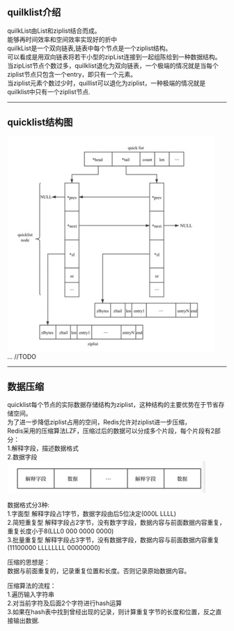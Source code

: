 ## quilklist介绍
quilkList由List和ziplist结合而成。  
能够再时间效率和空间效率实现好的折中   
quilkList是一个双向链表,链表中每个节点是一个ziplist结构。  
可以看成是用双向链表将若干小型的zipList连接到一起组陈给到一种数据结构。 
 当zipList节点个数过多，quilklist退化为双向链表，一个极端的情况就是当每个ziplist节点只包含一个entry，即只有一个元素。  
 当ziplist元素个数过少时，quillist可以退化为ziplist，一种极端的情况就是quilklist中只有一个ziplist节点.  

---

## quicklist结构图  
![avatar](../imgs/6-1.jpg)  
...
//TODO
   
---

## 数据压缩  
quicklist每个节点的实际数据存储结构为ziplist，这种结构的主要优势在于节省存储空间。  
为了进一步降低ziplist占用的空间，Redis允许对ziplist进一步压缩，  
Redis采用的压缩算法LZF，压缩过后的数据可以分成多个片段，每个片段有2部分：   
1.解释字段，描述数据格式  
2.数据字段  
![avatar](../imgs/6-2.jpg)

数据格式分3种:  
1.字面型  解释字段占1字节，数据字段由后5位决定(000L LLLL)   
2.简短重复型  解释字段占2字节，没有数字字段，数据内容与前面数据内容重复，重复长度小于8(LLL0 000 0000 0000)  
3.批量重复型  解释字段占3字节，没有数据字段，数据内容与前面数据内容重复(11100000 LLLLLLLL 00000000)   


压缩的思想是：  
数据与前面重复的，记录重复位置和长度。否则记录原始数据内容。  

压缩算法的流程：  
1.遍历输入字符串\
2.对当前字符及后面2个字符进行hash运算\
3.如果在hash表中找到曾经出现的记录，则计算重复字节的长度和位置，反之直接输出数据.


   